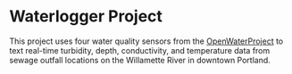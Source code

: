 # Waterlogger Project

This project uses four water quality sensors from the <a href="https://github.com/OpenWaterProject/">OpenWaterProject</a> to text real-time turbidity, depth, conductivity, and temperature data from sewage outfall locations on the Willamette River in downtown Portland. 

